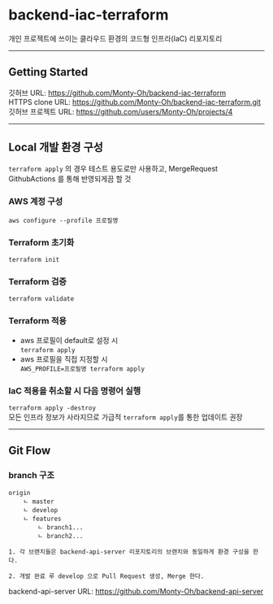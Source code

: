 # backend-iac-terraform
개인 프로젝트에 쓰이는 클라우드 환경의 코드형 인프라(IaC) 리포지토리

---
## Getting Started
깃허브 URL: https://github.com/Monty-Oh/backend-iac-terraform  
HTTPS clone URL: https://github.com/Monty-Oh/backend-iac-terraform.git  
깃허브 프로젝트 URL: https://github.com/users/Monty-Oh/projects/4  

---
## Local 개발 환경 구성
`terraform apply` 의 경우  테스트 용도로만 사용하고, MergeRequest GithubActions 를 통해 반영되게끔 할 것

### AWS 계정 구성  
`aws configure --profile 프로필명`

### Terraform 초기화
`terraform init`
    
### Terraform 검증
`terraform validate`

### Terraform 적용
   - aws 프로필이 default로 설정 시  
       `terraform apply`
   - aws 프로필을 직접 지정할 시  
       `AWS_PROFILE=프로필명 terraform apply`

### IaC 적용을 취소할 시 다음 명령어 실행
`terraform apply -destroy`  
모든 인프라 정보가 사라지므로 가급적 `terraform apply`를 통한 업데이트 권장


---
## Git Flow
### branch 구조
```
origin
    ㄴ master
    ㄴ develop
    ㄴ features
        ㄴ branch1...
        ㄴ branch2...
```
```
1. 각 브랜치들은 backend-api-server 리포지토리의 브랜치와 동일하게 환경 구성을 한다.

2. 개발 완료 루 develop 으로 Pull Request 생성, Merge 한다.
```
backend-api-server URL: https://github.com/Monty-Oh/backend-api-server
